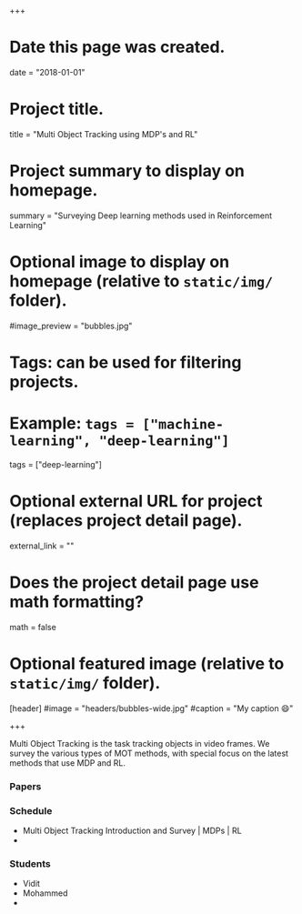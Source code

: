 +++
# Date this page was created.
date = "2018-01-01"

# Project title.
title = "Multi Object Tracking using MDP's and RL"

# Project summary to display on homepage.
summary = "Surveying Deep learning methods used in Reinforcement Learning"

# Optional image to display on homepage (relative to `static/img/` folder).
#image_preview = "bubbles.jpg"

# Tags: can be used for filtering projects.
# Example: `tags = ["machine-learning", "deep-learning"]`
tags = ["deep-learning"]

# Optional external URL for project (replaces project detail page).
external_link = ""

# Does the project detail page use math formatting?
math = false

# Optional featured image (relative to `static/img/` folder).
[header]
#image = "headers/bubbles-wide.jpg"
#caption = "My caption :smile:"

+++

Multi Object Tracking is the task tracking objects in video frames. We survey the various types of MOT methods, with special focus on the latest methods that use MDP and RL.


### Papers





### Schedule 
- Multi Object Tracking Introduction and Survey | MDPs | RL
- 



### Students
- Vidit
- Mohammed
- 


